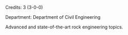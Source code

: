 Credits: 3 (3-0-0)

Department: Department of Civil Engineering

Advanced and state-of-the-art rock engineering topics.